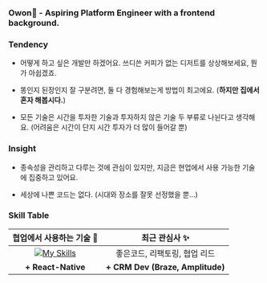 <div> 
  
### Owon🧗 - Aspiring Platform Engineer with a frontend background.

### Tendency
- 어떻게 하고 싶은 개발만 하겠어요. 쓰디쓴 커피가 없는 디저트를 상상해보세요, 뭔가 아쉽겠죠.

- 똥인지 된장인지 잘 구분려면, 둘 다 경험해보는게 방법이 최고에요. (**하지만 집에서 혼자 해봅시다.**)

- 모든 기술은 시간을 투자한 기술과 투자하지 않은 기술 두 부류로 나뉜다고 생각해요. (어려움은 시간이 단지 시간 투자가 더 많이 들어갈 뿐)

### Insight
- 종속성을 관리하고 다루는 것에 관심이 있지만, 지금은 현업에서 사용 가능한 기술에 집중하고 있어요.

- 세상에 나쁜 코드는 없다. (시대와 장소를 잘못 선정했을 뿐...)


### Skill Table
<div>

| **협업에서 사용하는 기술 💫** | **최근 관심사 ✨** |
|:---:|:---:|
| [![My Skills](https://skillicons.dev/icons?i=ts,react,next,kotlin,spring,aws&perline=13)](#) | 좋은코드, 리팩토링, 협업 리드 |
| **+ React-Native** | **+ CRM Dev (Braze, Amplitude)** |

</div>

  
</div>
